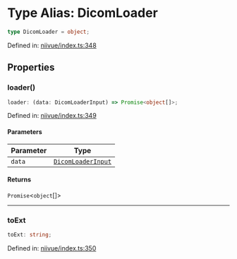 # Type Alias: DicomLoader

```ts
type DicomLoader = object;
```

Defined in: [niivue/index.ts:348](https://github.com/thewtex/niivue/blob/main/packages/niivue/src/niivue/index.ts#L348)

## Properties

### loader()

```ts
loader: (data: DicomLoaderInput) => Promise<object[]>;
```

Defined in: [niivue/index.ts:349](https://github.com/thewtex/niivue/blob/main/packages/niivue/src/niivue/index.ts#L349)

#### Parameters

| Parameter | Type                                      |
| --------- | ----------------------------------------- |
| `data`    | [`DicomLoaderInput`](DicomLoaderInput.md) |

#### Returns

`Promise`\<`object`[]\>

---

### toExt

```ts
toExt: string;
```

Defined in: [niivue/index.ts:350](https://github.com/thewtex/niivue/blob/main/packages/niivue/src/niivue/index.ts#L350)
